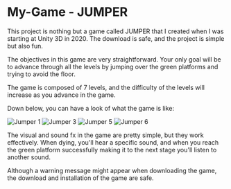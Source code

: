 # My-Game - JUMPER

This project is nothing but a game called JUMPER that I created when I was starting at Unity 3D in 2020. The download is safe, and the project is simple but also fun.

The objectives in this game are very straightforward. Your only goal will be to advance through all the levels by jumping over the green platforms and trying to avoid the floor.

The game is composed of 7 levels, and the difficulty of the levels will increase as you advance in the game.

Down below, you can have a look of what the game is like: 

![Jumper 1](https://user-images.githubusercontent.com/87951323/174867902-c570c9fc-bd83-4b2a-a04b-ba7a67f4eaeb.png)
![Jumper 3](https://user-images.githubusercontent.com/87951323/174868118-3b834fc5-4da8-460b-9ae8-08109589c635.png)
![Jumper 5](https://user-images.githubusercontent.com/87951323/174867945-f5f4edd5-69cd-4c91-8b40-4a048192baef.png)
![Jumper 6](https://user-images.githubusercontent.com/87951323/174867952-72f46559-cb91-4202-9943-a7a0333d01bf.png)

The visual and sound fx in the game are pretty simple, but they work effectively. When dying, you'll hear a specific sound, and when you reach the green platform successfully making it to the next stage you'll listen to another sound. 

Although a warning message might appear when downloading the game, the download and installation of the game are safe.
